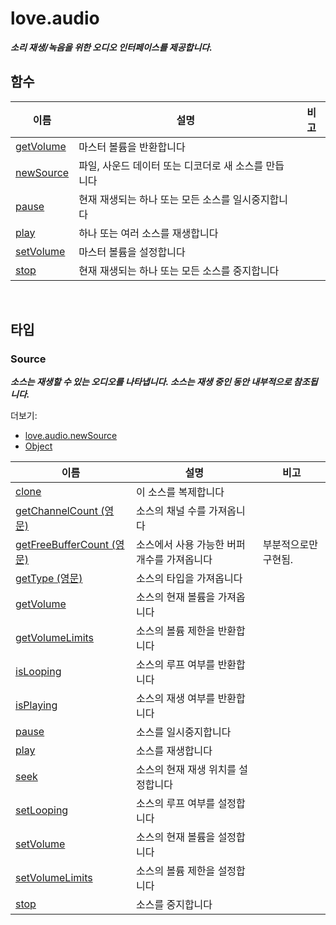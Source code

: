 # love.audio

<b><i>
소리 재생/녹음을 위한 오디오 인터페이스를 제공합니다.
</b></i>

## 함수

| 이름                                                               | 설명                                                     | 비고                                                   |
|--------------------------------------------------------------------|---------------------------------------------------------|--------------------------------------------------------|
| [getVolume](https://love2d.org/wiki/love.audio.getVolume_(한국어)) | 마스터 볼륨을 반환합니다                                  |                                                        |
| [newSource](https://love2d.org/wiki/love.audio.newSource_(한국어)) | 파일, 사운드 데이터 또는 디코더로 새 소스를 만듭니다        |                                                        |
| [pause](https://love2d.org/wiki/love.audio.pause_(한국어))         | 현재 재생되는 하나 또는 모든 소스를 일시중지합니다          |                                                        |
| [play](https://love2d.org/wiki/love.audio.play_(한국어))           | 하나 또는 여러 소스를 재생합니다                           |                                                        |
| [setVolume](https://love2d.org/wiki/love.audio.setVolume_(한국어)) | 마스터 볼륨을 설정합니다                                  |                                                        |
| [stop](https://love2d.org/wiki/love.audio.stop_(한국어))           | 현재 재생되는 하나 또는 모든 소스를 중지합니다              |                                                        |

<br>

## 타입

### Source

<b><i>
소스는 재생할 수 있는 오디오를 나타냅니다. 소스는 재생 중인 동안 내부적으로 참조됩니다.
</b></i>

더보기:
- [love.audio.newSource](https://love2d.org/wiki/love.audio.newSource_(한국어))
- [Object](ko-kr/api/love?id=Object)

| 이름                                                                         | 설명                                               | 비고                                                   |
|------------------------------------------------------------------------------|---------------------------------------------------|--------------------------------------------------------|
| [clone](https://love2d.org/wiki/Source:clone_(한국어))                        | 이 소스를 복제합니다                                |                                                        |
| [getChannelCount (영문)](https://love2d.org/wiki/Source:getChannelCount)      | 소스의 채널 수를 가져옵니다                         |                                                        |
| [getFreeBufferCount (영문)](https://love2d.org/wiki/Source:getFreeBufferCount)| 소스에서 사용 가능한 버퍼 개수를 가져옵니다           | 부분적으로만 구현됨.                                    |
| [getType (영문)](https://love2d.org/wiki/Source:getType)                      | 소스의 타입을 가져옵니다                            |                                                        |
| [getVolume](https://love2d.org/wiki/Source:getVolume_(한국어))                | 소스의 현재 볼륨을 가져옵니다                       |                                                        |
| [getVolumeLimits](https://love2d.org/wiki/Source:getVolumeLimits_(한국어))    | 소스의 볼륨 제한을 반환합니다                       |                                                        |
| [isLooping](https://love2d.org/wiki/Source:isLooping_(한국어))                | 소스의 루프 여부를 반환합니다                       |                                                        |
| [isPlaying](https://love2d.org/wiki/Source:isPlaying_(한국어))                | 소스의 재생 여부를 반환합니다                       |                                                        |
| [pause](https://love2d.org/wiki/Source:pause_(한국어))                        | 소스를 일시중지합니다                               |                                                        |
| [play](https://love2d.org/wiki/Source:play_(한국어))                          | 소스를 재생합니다                                  |                                                        |
| [seek](https://love2d.org/wiki/Source:seek_(한국어))                          | 소스의 현재 재생 위치를 설정합니다                   |                                                        |
| [setLooping](https://love2d.org/wiki/Source:setLooping_(한국어))              | 소스의 루프 여부를 설정합니다                       |                                                        |
| [setVolume](https://love2d.org/wiki/Source:setVolume_(한국어))                | 소스의 현재 볼륨을 설정합니다                       |                                                        |
| [setVolumeLimits](https://love2d.org/wiki/Source:setVolumeLimits_(한국어))    | 소스의 볼륨 제한을 설정합니다                       |                                                        |
| [stop](https://love2d.org/wiki/Source:stop_(한국어))                          | 소스를 중지합니다                                  |                                                        |

<br>
